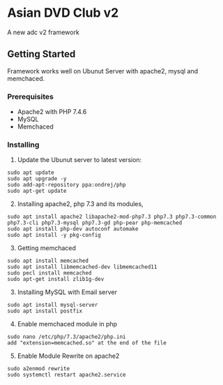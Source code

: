 # Asian DVD Club v2
A new adc v2 framework 
## Getting Started
Framework works well on Ubunut Server with apache2, mysql and memchaced.
### Prerequisites
* Apache2 with PHP 7.4.6 
* MySQL
* Memchaced
### Installing
1) Update the Ubunut server to latest version:
```
sudo apt update
sudo apt upgrade -y
sudo add-apt-repository ppa:ondrej/php
sudo apt-get update
```
2) Installing apache2, php 7.3 and its modules, 
```
sudo apt install apache2 libapache2-mod-php7.3 php7.3 php7.3-common php7.3-cli php7.3-mysql php7.3-gd php-pear php-memcached
sudo apt install php-dev autoconf automake
sudo apt install -y pkg-config
```
3) Getting memchaced
```
sudo apt install memcached
sudo apt install libmemcached-dev libmemcached11
sudo pecl install memcached
sudo apt-get install zlib1g-dev
```
3) Installing MySQL with Email server
```
sudo apt install mysql-server
sudo apt install postfix
```
4) Enable memchaced module in php
```
sudo nano /etc/php/7.3/apache2/php.ini
add "extension=memcached.so" at the end of the file
```
5) Enable Module Rewrite on apache2
```
sudo a2enmod rewrite
sudo systemctl restart apache2.service
```
